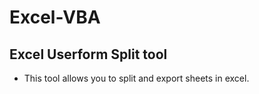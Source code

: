 # Excel-VBA
## Excel Userform Split tool
* This tool allows you to split and export sheets in excel. 
